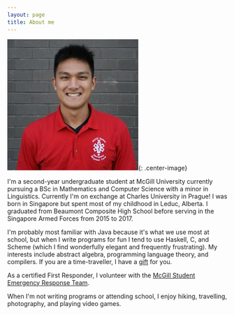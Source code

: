 ```yaml
---
layout: page
title: About me
---
```


![me](profile.jpeg){: .center-image}

I'm a second-year undergraduate student at McGill University currently pursuing a BSc in Mathematics and Computer Science with a minor in Linguistics. Currently I'm on exchange at Charles University in Prague! I was born in Singapore but spent most of my childhood in Leduc, Alberta. I graduated from Beaumont Composite High School before serving in the Singapore Armed Forces from 2015 to 2017.  

I'm probably most familiar with Java because it's what we use most at school, but when I write programs for fun I tend to use Haskell, C, and Scheme (which I find wonderfully elegant and frequently frustrating). My interests include abstract algebra, programming language theory, and compilers. If you are a time-traveller, I have a [gift]({{site.baseurl}}/misc/theoremata.html) for you.

As a certified First Responder, I volunteer with the [McGill Student Emergency Response Team](www.msert.ca).

When I'm not writing programs or attending school, I enjoy hiking, travelling, photography, and playing video games.
